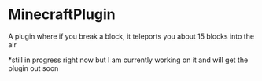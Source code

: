 # MinecraftPlugin
A plugin where if you break a block, it teleports you about 15 blocks into the air


*still in progress right now but I am currently working on it and will get the plugin out soon
